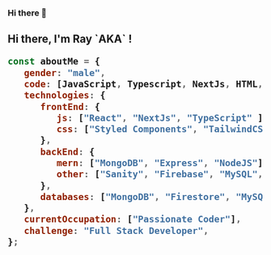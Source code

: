 ### Hi there 👋

<!--
**r-bytes/r-bytes** is a ✨ _special_ ✨ repository because its `README.md` (this file) appears on your GitHub profile.

Here are some ideas to get you started:

- 🔭 I’m currently working on ...
- 🌱 I’m currently learning ...
- 👯 I’m looking to collaborate on ...
- 🤔 I’m looking for help with ...
- 💬 Ask me about ...
- 📫 How to reach me: ...
- 😄 Pronouns: ...
- ⚡ Fun fact: ...
-->


<h2> Hi there, I'm Ray `AKA` <r-bytes /> !

```javascript
const aboutMe = {
   gender: "male",
   code: [JavaScript, Typescript, NextJs, HTML, CSS],
   technologies: {
      frontEnd: {
         js: ["React", "NextJs", "TypeScript" ],
         css: ["Styled Components", "TailwindCSS", "Material UI"]
      },
      backEnd: {
         mern: ["MongoDB", "Express", "NodeJS"],
         other: ["Sanity", "Firebase", "MySQL", "Bash"]
      },
      databases: ["MongoDB", "Firestore", "MySQL", "MSSQL"],
   },
   currentOccupation: ["Passionate Coder"],
   challenge: "Full Stack Developer",
};
```
